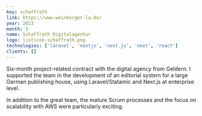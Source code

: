 ```yaml
---
key: schaffrath
link: https://www.weinberger-la.de/
year: 2023
month: 5
name: Schaffrath Digitalagentur
logo: listicon-schaffrath.png
technologies: ['laravel', 'nextjs', 'next.js', 'next', 'react']
clients: []
---
```


Six-month project-related contract with the digital agency from Geldern. I supported the team in the development of an editorial system for a large German publishing house, using Laravel/Statamic and Next.js at enterprise level.

In addition to the great team, the mature Scrum processes and the focus on scalability with AWS were particularly exciting.